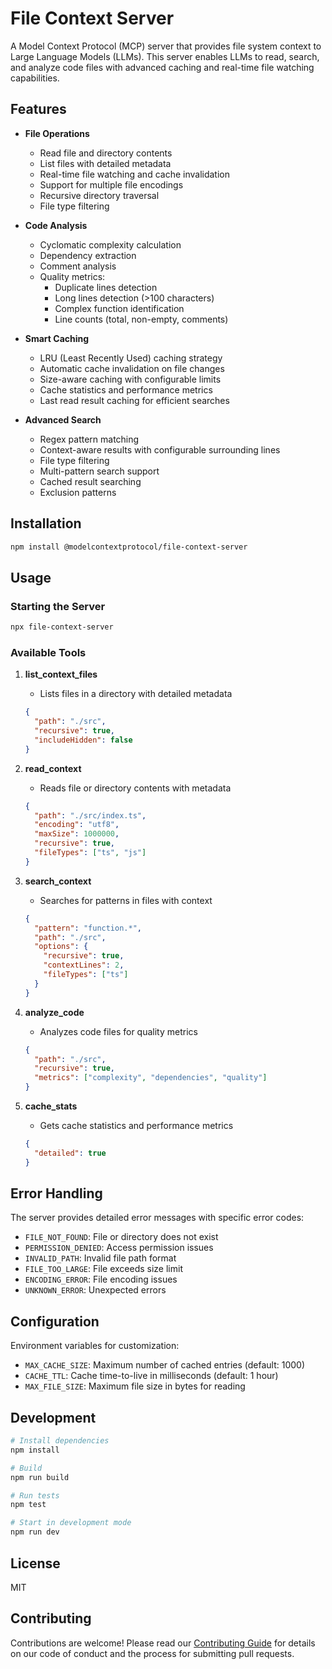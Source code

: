 # File Context Server

A Model Context Protocol (MCP) server that provides file system context to Large Language Models (LLMs). This server enables LLMs to read, search, and analyze code files with advanced caching and real-time file watching capabilities.

## Features

- **File Operations**
  - Read file and directory contents
  - List files with detailed metadata
  - Real-time file watching and cache invalidation
  - Support for multiple file encodings
  - Recursive directory traversal
  - File type filtering

- **Code Analysis**
  - Cyclomatic complexity calculation
  - Dependency extraction
  - Comment analysis
  - Quality metrics:
    - Duplicate lines detection
    - Long lines detection (>100 characters)
    - Complex function identification
    - Line counts (total, non-empty, comments)

- **Smart Caching**
  - LRU (Least Recently Used) caching strategy
  - Automatic cache invalidation on file changes
  - Size-aware caching with configurable limits
  - Cache statistics and performance metrics
  - Last read result caching for efficient searches

- **Advanced Search**
  - Regex pattern matching
  - Context-aware results with configurable surrounding lines
  - File type filtering
  - Multi-pattern search support
  - Cached result searching
  - Exclusion patterns

## Installation

```bash
npm install @modelcontextprotocol/file-context-server
```

## Usage

### Starting the Server

```bash
npx file-context-server
```

### Available Tools

1. **list_context_files**
   - Lists files in a directory with detailed metadata

   ```json
   {
     "path": "./src",
     "recursive": true,
     "includeHidden": false
   }
   ```

2. **read_context**
   - Reads file or directory contents with metadata

   ```json
   {
     "path": "./src/index.ts",
     "encoding": "utf8",
     "maxSize": 1000000,
     "recursive": true,
     "fileTypes": ["ts", "js"]
   }
   ```

3. **search_context**
   - Searches for patterns in files with context

   ```json
   {
     "pattern": "function.*",
     "path": "./src",
     "options": {
       "recursive": true,
       "contextLines": 2,
       "fileTypes": ["ts"]
     }
   }
   ```

4. **analyze_code**
   - Analyzes code files for quality metrics

   ```json
   {
     "path": "./src",
     "recursive": true,
     "metrics": ["complexity", "dependencies", "quality"]
   }
   ```

5. **cache_stats**
   - Gets cache statistics and performance metrics

   ```json
   {
     "detailed": true
   }
   ```

## Error Handling

The server provides detailed error messages with specific error codes:

- `FILE_NOT_FOUND`: File or directory does not exist
- `PERMISSION_DENIED`: Access permission issues
- `INVALID_PATH`: Invalid file path format
- `FILE_TOO_LARGE`: File exceeds size limit
- `ENCODING_ERROR`: File encoding issues
- `UNKNOWN_ERROR`: Unexpected errors

## Configuration

Environment variables for customization:

- `MAX_CACHE_SIZE`: Maximum number of cached entries (default: 1000)
- `CACHE_TTL`: Cache time-to-live in milliseconds (default: 1 hour)
- `MAX_FILE_SIZE`: Maximum file size in bytes for reading

## Development

```bash
# Install dependencies
npm install

# Build
npm run build

# Run tests
npm test

# Start in development mode
npm run dev
```

## License

MIT

## Contributing

Contributions are welcome! Please read our [Contributing Guide](CONTRIBUTING.md) for details on our code of conduct and the process for submitting pull requests.
